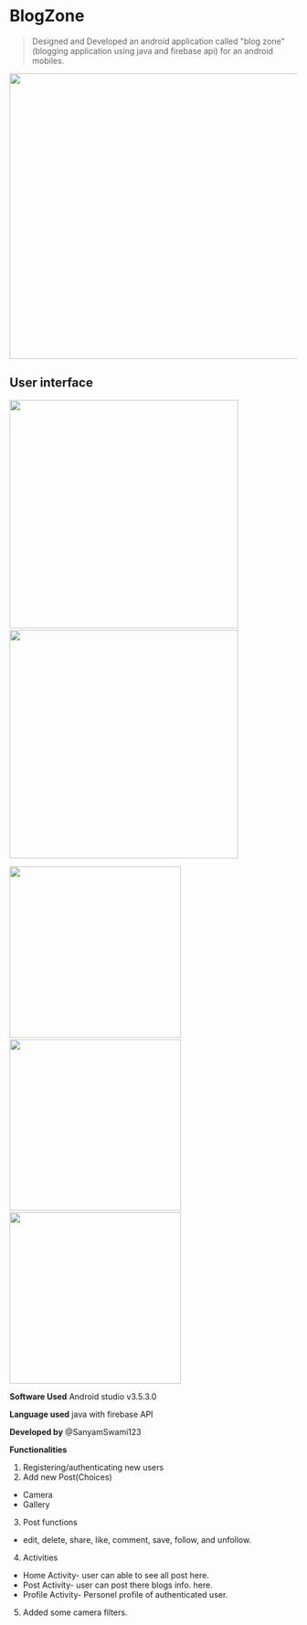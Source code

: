 # BlogZone
> Designed and  Developed an android application called "blog zone" (blogging application using java and firebase api) for an android mobiles.

<img src="https://github.com/SanyamSwami123/Blog-zone/blob/master/app/src/main/res/drawable-xxhdpi/sanyam.png" width =1000 height=500/>
<h2> User interface </h2>
 
<p float="left">
  <img src="https://github.com/SanyamSwami123/Blog-zone/blob/master/app/src/main/res/drawable-anydpi/4.jpg" width="400" />
 &nbsp
  <img src="https://github.com/SanyamSwami123/Blog-zone/blob/master/app/src/main/res/drawable-anydpi/1.jpg" width="400" /> 
</p>

<p float="left">
  <img src="https://github.com/SanyamSwami123/Blog-zone/blob/master/app/src/main/res/drawable-anydpi/6.jpg" width="300" />
 &nbsp
  <img src="https://github.com/SanyamSwami123/Blog-zone/blob/master/app/src/main/res/drawable-anydpi/3.jpg" width="300" /> 
   &nbsp
   <img src="https://github.com/SanyamSwami123/Blog-zone/blob/master/app/src/main/res/drawable-anydpi/2.jpg" width="300" /> 
</p>

**Software Used** Android studio v3.5.3.0 

**Language used** java with firebase API 

**Developed by** @SanyamSwami123

**Functionalities**
1. Registering/authenticating new users
2. Add new Post(Choices)
* Camera
* Gallery
3. Post functions
* edit, delete, share, like, comment, save, follow, and unfollow.
4. Activities
* Home Activity- user can able to see all post here.
* Post Activity- user can post there blogs info. here.
* Profile Activity- Personel profile of authenticated user.
5. Added some camera filters.


